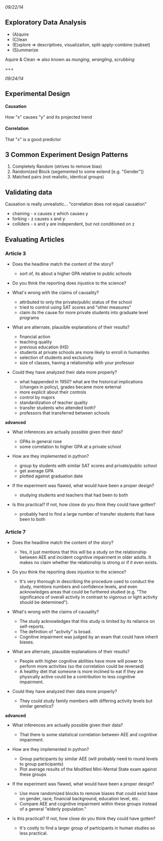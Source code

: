 *09/22/14*

## Exploratory Data Analysis

- (A)quire
- (C)lean
- (E)xplore => descriptives, visualizaiton, split-apply-combine (subset)
- (S)ummarize

Aquire & Clean => also known as *munging*, *wrangling*, *scrubbing*

===

*09/24/14*

## Experimental Design

#### Causation
How "x" causes "y" and its projected trend

#### Correlation
That "x" is a good predictor

## 3 Common Experiment Design Patterns

1. Completely Random (strives to remove bias) 	
2. Randomized Block (segemented to some extend [e.g. "Gender"])
3. Matched pairs (not realistic, identical groups)

## Validating data

Causation is really unrealistic... "correlation does not equal causation"

- chaining - x causes z which causes y
- forking - z causes x and y
- colliders - x and y are independent, but not conditioned on z

## Evaluating Articles

### Article 3

* Does the headline match the content of the story?
	- sort of, its about a higher GPA relative to public schools
	
* Do you think the reporting does injustice to the science?


* What's wrong with the claims of causality?
	- attributed to only the private/public status of the school
	- tried to control using SAT scores and "other measures"
	- claim its the cause for more private students into graduate level programs

* What are alternate, plausible explanations of their results?
	- financial action
	- teaching quality
	- previous education (HS)
	- students at private schools are more likely to enroll in humanites
	- selection of students and exclusivity
	- size of classes, having a relationship with your professor

* Could they have analyzed their data more properly?
	- what happended in 1950? what are the historical implications (changes in policy), grades became more external
	- more explicit about their controls
	- control by majors
	- standardization of teacher quality
	- transfer students who attended both?
	- professors that transferred between schools

**advanced**

* What inferences are actually possible given their data?
	- GPAs in general rose
	- some correlation to higher GPA at a private school

* How are they implemented in python?
	- group by students with similar SAT scores and private/public school
	- get average GPA
	- plotted against graduation date

* If the experiment was flawed, what would have been a proper design?
	- studying students and teachers that had been to both

* Is this practical? If not, how close do you think they could have gotten?
	- probably hard to find a large number of transfer students that have been to both
	
### Article 7

* Does the headline match the content of the story?
	- Yes, it just mentions that this will be a study on the relationship between AEE and incident cognitive impairment in older adults. It makes no claim whether the relationship is strong or if it even exists.
	
* Do you think the reporting does injustice to the science?
	- It's very thorough in describing the procedure used to conduct the study, mentions numbers and confidence levels, and even acknowledges areas that could be furthered studied (e.g. "The significance of overall activity in contrast to vigorous or light activity should be determined").

* What's wrong with the claims of causality?
	- The study acknowledges that this study is limited by its reliance on self-reports. 
	- The definition of "activity" is broad.
	- Cognitive impairment was judged by an exam that could have inherit biases.

* What are alternate, plausible explanations of their results?
	- People with higher cognitive abilities have more will power to perform more activities (so the correlation could be reversed)
	- A healthy diet that someone is more inclined to eat if they are physically active could be a contribution to less cognitive impairment.

* Could they have analyzed their data more properly?
	- They could study family members with differing activity levels but similar genetics?

**advanced**

* What inferences are actually possible given their data?
	- That there is some statistical correlation between AEE and cognitive impairment.

* How are they implemented in python?
	- Group participants by similar AEE (will probably need to round levels to group participants)
	- Plot average results of the Modified Mini-Mental State exam against these groups
	
* If the experiment was flawed, what would have been a proper design?
	- Use more randomized blocks to remove biases that could exist base on gender, race, financial background, education level, etc.
	- Compare AEE and cognitive impairment within these groups instead of a general "elderly population."

* Is this practical? If not, how close do you think they could have gotten?
	- It's costly to find a larger group of participants in human studies so less practical.
